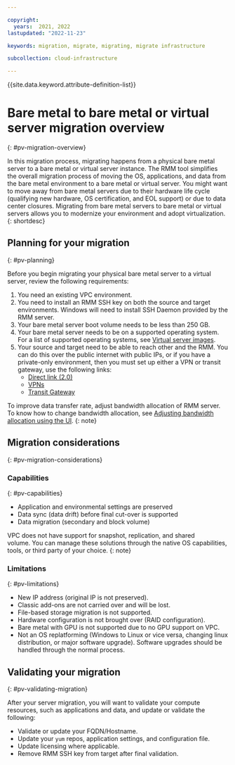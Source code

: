 ```yaml
---

copyright:
  years:  2021, 2022
lastupdated: "2022-11-23"

keywords: migration, migrate, migrating, migrate infrastructure

subcollection: cloud-infrastructure

---
```


{{site.data.keyword.attribute-definition-list}}

# Bare metal to bare metal or virtual server migration overview
{: #pv-migration-overview}

In this migration process, migrating happens from a physical bare metal server to a bare metal or virtual server instance. The RMM tool simplifies the overall migration process of moving the OS, applications, and data from the bare metal environment to a bare metal or virtual server. You might want to move away from bare metal servers due to their hardware life cycle (qualifying new hardware, OS certification, and EOL support) or due to data center closures. Migrating from bare metal servers to bare metal or virtual servers allows you to modernize your environment and adopt virtualization.
{: shortdesc}

## Planning for your migration
{: #pv-planning}

Before you begin migrating your physical bare metal server to a virtual server, review the following requirements:

1. You need an existing VPC environment.
2. You need to install an RMM SSH key on both the source and target environments. Windows will need to install SSH Daemon provided by the RMM server.
3. Your bare metal server boot volume needs to be less than 250 GB.
4. Your bare metal server needs to be on a supported operating system. For a list of supported operating systems, see [Virtual server images](/docs/vpc?topic=vpc-about-images). 
5. Your source and target need to be able to reach other and the RMM. You can do this over the public internet with public IPs, or if you have a private-only environment, then you must set up either a VPN or transit gateway, use the following links:
   - [Direct link (2.0)](https://cloud.ibm.com/docs/dl?topic=dl-get-started-with-ibm-cloud-dl) 
   - [VPNs](https://cloud.ibm.com/docs/vpc?topic=vpc-vpn-overview)
   - [Transit Gateway](https://cloud.ibm.com/docs/transit-gateway?topic=transit-gateway-ordering-transit-gateway)

To improve data transfer rate, adjust bandwidth allocation of RMM server. To know how to change bandwidth allocation, see [Adjusting bandwidth allocation using the UI](/docs/vpc?topic=vpc-managing-virtual-server-instances&interface=ui#adjusting-bandwidth-allocation-ui).
{: note}

## Migration considerations
{: #pv-migration-considerations}

### Capabilities 
{: #pv-capabilities}

* Application and environmental settings are preserved
* Data sync (data drift) before final cut-over is supported
* Data migration (secondary and block volume)  

VPC does not have support for snapshot, replication, and shared volume. You can manage these solutions through the native OS capabilities, tools, or third party of your choice.
{: note}

### Limitations
{: #pv-limitations}

* New IP address (original IP is not preserved).
* Classic add-ons are not carried over and will be lost.
* File-based storage migration is not supported.
* Hardware configuration is not brought over (RAID configuration).
* Bare metal with GPU is not supported due to no GPU support on VPC.
* Not an OS replatforming (Windows to Linux or vice versa, changing linux distribution, or major software upgrade). Software upgrades should be handled through the normal process.

## Validating your migration 
{: #pv-validating-migration}

After your server migration, you will want to validate your compute resources, such as applications and data, and update or validate the following:

* Validate or update your FQDN/Hostname.
* Update your `yum` repos, application settings, and configuration file.
* Update licensing where applicable.
* Remove RMM SSH key from target after final validation.
